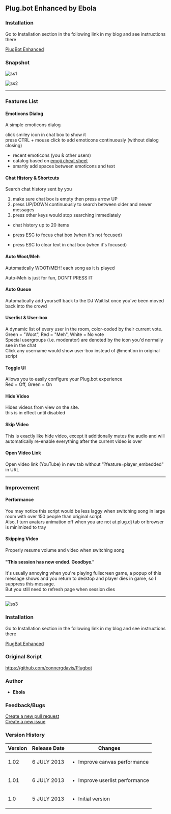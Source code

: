 ## Plug.bot Enhanced by Ebola

### Installation
Go to Installation section in the following link in my blog and
	see instructions there

<a href="http://ebola777.pixnet.net/blog/post/48002738">PlugBot Enhanced</a>

### Snapshot
![ss1](http://pic.pimg.tw/ebola777/1371839011-1013933568.png "ss1")

![ss2](http://pic.pimg.tw/ebola777/1371839011-2333931159.png "ss2")

-----
### Features List
#### Emoticons Dialog
A simple emoticons dialog<br>

click smiley icon in chat box to show it <br>
press CTRL + mouse click to add emoticons continuously
	(without dialog closing) <br>

- recent emoticons (you & other users)
- catalog based on <a href="http://www.emoji-cheat-sheet.com/">emoji cheat sheet</a>
- smartly add spaces between emoticons and text

#### Chat History & Shortcuts
Search chat history sent by you<br>

1. make sure chat box is empty then press arrow UP<br>
2. press UP/DOWN continuously to search between
			older and newer messages
3. press other keys would stop searching immediately
- chat history up to 20 items

- press ESC to focus chat box (when it's not focused)
- press ESC to clear text in chat box (when it's focused)

#### Auto Woot/Meh
Automatically WOOT/MEH! each song as it is played

Auto-Meh is just for fun, DON'T PRESS IT

#### Auto Queue
Automatically add yourself back to the DJ Waitlist
	once you've been moved back into the crowd

#### Userlist & User-box
A dynamic list of every user in the room,
	color-coded by their current vote. <br>
Green = "Woot", Red = "Meh", White = No vote <br>
Special usergroups (i.e. moderator) are denoted by the icon you'd normally see in the chat<br>
Click any username would show user-box instead of @mention in original script

#### Toggle UI
Allows you to easily configure your Plug.bot experience <br>
Red = Off, Green = On

#### Hide Video
Hides videos from view on the site. <br>
this is in effect until disabled

#### Skip Video
This is exactly like hide video,
	except it additionally mutes the audio and will automatically re-enable
	everything after the current video is over

#### Open Video Link
Open video link (YouTube) in new tab
	without "?feature=player_embedded" in URL

-----
### Improvement

#### Performance
You may notice this script would be less laggy when switching song
	in large room with over 150 people than original script.<br>
Also, I turn avatars animation off when you are not at plug.dj tab or
	browser is minimized to tray

#### Skipping Video
Properly resume volume and video when switching song

#### "This session has now ended. Goodbye."
It's usually annoying when you're playing fullscreen game,
	a popup of this message shows and you return to desktop and player dies in game,
	so I suppress this message. <br>
But you still need to refresh page when session dies

-----

![ss3](http://pic.pimg.tw/ebola777/1371839012-2083724812_n.png "ss3")

### Installation
Go to Installation section in the following link in my blog and
	see instructions there

<a href="http://ebola777.pixnet.net/blog/post/48002738">PlugBot Enhanced</a>

### Original Script
<a href="https://github.com/connergdavis/Plugbot">https://github.com/connergdavis/Plugbot</a>

### Author
+ <strong>Ebola</strong>

### Feedback/Bugs
<a href="https://github.com/ebola777/Plugbot-Enhanced-by-Ebola/pulls">Create a new pull request</a>
<br>
<a href="https://github.com/ebola777/Plugbot-Enhanced-by-Ebola/issues">Create a new issue</a>

### Version History
Version | Release Date | Changes
--------|--------------|--------
1.02 | 6 JULY 2013 | <ul><li>Improve canvas performance</li></ul>
1.01 | 6 JULY 2013 | <ul><li>Improve userlist performance</li></ul>
1.0 | 5 JULY 2013 | <ul><li>Initial version</li></ul>
